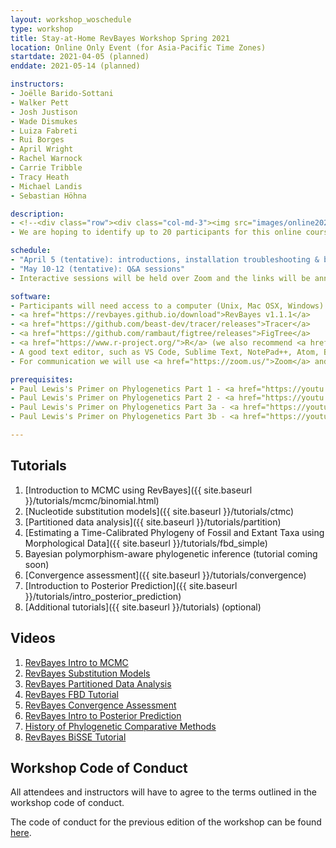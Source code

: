 ```yaml
---
layout: workshop_woschedule
type: workshop
title: Stay-at-Home RevBayes Workshop Spring 2021
location: Online Only Event (for Asia-Pacific Time Zones)
startdate: 2021-04-05 (planned)
enddate: 2021-05-14 (planned)

instructors: 
- Joëlle Barido-Sottani
- Walker Pett
- Josh Justison
- Wade Dismukes
- Luiza Fabreti
- Rui Borges
- April Wright
- Rachel Warnock
- Carrie Tribble
- Tracy Heath
- Michael Landis
- Sebastian Höhna

description: 
- <!--<div class="row"><div class="col-md-3"><img src="images/online2020_logo.png" /></div><div class="col-md-9"><p>--> This free online-only RevBayes workshop will provide an introduction to the theory and use of RevBayes, with a focus on (1) tree inference from molecular data, (2) analyses combining fossil and extant taxa, and (3) evaluating MCMC performance, with advanced topics including polymorphism-aware inference, assessing model adequacy, and macroevolutionary analyses. Additional topics may be added depending on the interests of selected participants. The format will be a combination of interactive video sessions (via Zoom or similar tools), real-time discussions over Slack, self-guided tutorials, and pre-recorded videos.</p><p>The initial session will resolve technical issues and present the basics of using RevBayes. Participants will then be expected to work through several tutorials on their own schedule, with the help of pre-recorded materials. A Slack forum will be open for questions and issues. The workshop will conclude with group online Q&A sessions and a 1-on-1 meeting for each participant with a course instructor. The dates for the interactive sessions are currently tentative and may be adjusted depending on the schedules of the participants and instructors.<!-- </p></div></div> -->
- We are hoping to identify up to 20 participants for this online course. We will target applicants from the Asia-Pacific areas (timezones UTC+5 to UTC-10). Participants will not be charged for the course, but we will request that they commit to completing the tutorials and attending a majority of interactive sessions. 

schedule:
- "April 5 (tentative): introductions, installation troubleshooting & basics of RevBayes"
- "May 10-12 (tentative): Q&A sessions"
- Interactive sessions will be held over Zoom and the links will be announced on Slack. To accommodate all participants and the instructors, we plan to hold separate sessions at 0h-2h UTC and 8h-10h UTC. All sessions will be recorded and recordings made available to all participants.

software:
- Participants will need access to a computer (Unix, Mac OSX, Windows) to complete the tutorials, as well as a web-enabled device (computer or mobile device) capable of running communication tools.
- <a href="https://revbayes.github.io/download">RevBayes v1.1.1</a> 
- <a href="https://github.com/beast-dev/tracer/releases">Tracer</a>
- <a href="https://github.com/rambaut/figtree/releases">FigTree</a>
- <a href="https://www.r-project.org/">R</a> (we also recommend <a href="https://rstudio.com/">RStudio</a>)
- A good text editor, such as VS Code, Sublime Text, NotePad++, Atom, BBEdit, vim, or emacs 
- For communication we will use <a href="https://zoom.us/">Zoom</a> and <a href="https://slack.com/">Slack</a>

prerequisites:
- Paul Lewis's Primer on Phylogenetics Part 1 - <a href="https://youtu.be/1r4z0YJq580">Trees & Likelihood</a>
- Paul Lewis's Primer on Phylogenetics Part 2 - <a href="https://youtu.be/UsLeY0wZr4Y">Substitution Models</a>
- Paul Lewis's Primer on Phylogenetics Part 3a - <a href="https://youtu.be/4PWlnNsfz90">Bayesian Statistics & MCMC</a>
- Paul Lewis's Primer on Phylogenetics Part 3b - <a href="https://youtu.be/TLtOS--YwkU">Bayesian Phylogenetics</a>

---
```



## Tutorials

1. [Introduction to MCMC using RevBayes]({{ site.baseurl }}/tutorials/mcmc/binomial.html)
2. [Nucleotide substitution models]({{ site.baseurl }}/tutorials/ctmc)
3. [Partitioned data analysis]({{ site.baseurl }}/tutorials/partition)
4. [Estimating a Time-Calibrated Phylogeny of Fossil and Extant Taxa using Morphological Data]({{ site.baseurl }}/tutorials/fbd_simple)
5. Bayesian polymorphism-aware phylogenetic inference (tutorial coming soon)
6. [Convergence assessment]({{ site.baseurl }}/tutorials/convergence)
7. [Introduction to Posterior Prediction]({{ site.baseurl }}/tutorials/intro_posterior_prediction)
8. [Additional tutorials]({{ site.baseurl }}/tutorials) (optional)

## Videos

1. [RevBayes Intro to MCMC](https://www.youtube.com/playlist?list=PLztACvN0g42u14RIxHqvSSfaNfxzyq4Gb)
2. [RevBayes Substitution Models](https://www.youtube.com/playlist?list=PLztACvN0g42t9pLJpeUel-ynfuNdWOsa4)
3. [RevBayes Partitioned Data Analysis](https://www.youtube.com/playlist?list=PLztACvN0g42sOcNS3dEYD3NAnHoFqDkFX)
4. [RevBayes FBD Tutorial](https://www.youtube.com/playlist?list=PLztACvN0g42t5ji1PRUdOPbhWoBwKe6Ve)
5. [RevBayes Convergence Assessment](https://www.youtube.com/playlist?list=PLztACvN0g42tn40Hg0KLRfyljtybhWlUV)
6. [RevBayes Intro to Posterior Prediction](https://www.youtube.com/playlist?list=PLztACvN0g42vs7ivZvkyAaOR1Gay1LsAn)
7. [History of Phylogenetic Comparative Methods](https://www.youtube.com/watch?v=xl317lwY2Rg)
8. [RevBayes BiSSE Tutorial](https://www.youtube.com/watch?v=kYT74DTrong)

## Workshop Code of Conduct

All attendees and instructors will have to agree to the terms outlined in the workshop code of conduct. 

The code of conduct for the previous edition of the workshop can be found [here](https://drive.google.com/file/d/1EyH8khIxxsPT35lnSIsMHdicG7U1y4Bt/view?usp=sharing).

<!-- ## Workshop SWAG

Purchase t-shirts, stickers, mugs, etc. with the workshop logo on <a href="https://www.redbubble.com/shop/ap/54795131?ref=studio-promote">Redbubble</a>!

<a href="https://www.redbubble.com/shop/ap/54795131?ref=studio-promote"><img src="images/online2020_logo.png" width="300"></a> -->
